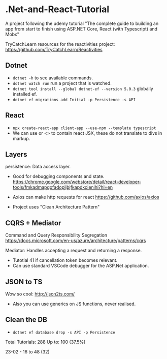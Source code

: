 # .Net-and-React-Tutorial
A project following the udemy tutorial "The complete guide to building an app from start to finish using ASP.NET Core, React (with Typescript) and Mobx"

TryCatchLearn resources for the reactivities project: https://github.com/TryCatchLearn/Reactivities

## Dotnet
- `dotnet -h` to see available commands.
- `dotnet watch run` run a project that is watched.
- `dotnet tool install --global dotnet-ef --version 5.0.3` globally installed ef.
- `dotnet ef migrations add Initial -p Persistence -s API`

## React
- `npx create-react-app client-app --use-npm --template typescript`
- We can use <Fragment> or <> to contain react JSX, these do not translate to divs in markup.


## Layers
persistence: Data access layer.

- Good for debugging components and state.
https://chrome.google.com/webstore/detail/react-developer-tools/fmkadmapgofadopljbjfkapdkoienihi?hl=en

- Axios can make http requests for react
https://github.com/axios/axios

- Project uses "Clean Architecture Pattern"

## CQRS + Mediator
Command and Query Responsibility Segregation
https://docs.microsoft.com/en-us/azure/architecture/patterns/cqrs

Mediator: Handles accepting a request and returning a response.

- Tutotial 41 if cancellation token becomes relevant.
- Can use standard VSCode debugger for the ASP.Net application.

## JSON to TS
Wow so cool: http://json2ts.com/

- Also you can use generics on JS functions, never realised.

## Clean the DB
- `dotnet ef database drop -s API -p Persistence`

Total Tutorials: 288
Up to: 100 (37.5%)

23-02 - 16 to 48 (32)
